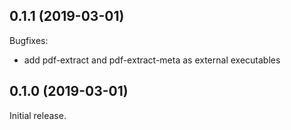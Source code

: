 ## 0.1.1 (2019-03-01)

Bugfixes:

  - add pdf-extract and pdf-extract-meta as external executables

## 0.1.0 (2019-03-01)

Initial release.
